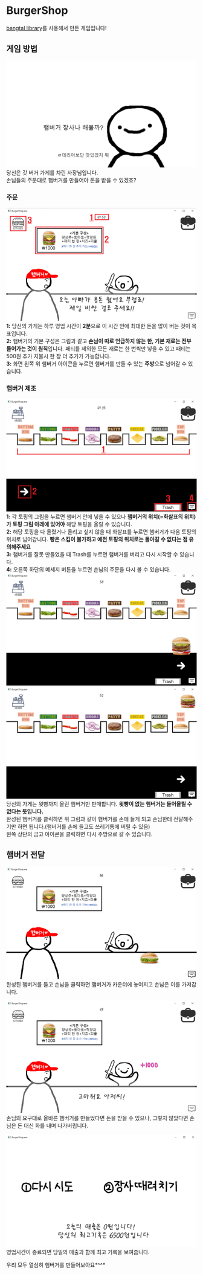 # BurgerShop
[bangtal library](https://cafe.naver.com/bangtal "bangtal cafe")를 사용해서 만든 게임입니다!

## 게임 방법
![BurgerShop](https://github.com/7minutes-7/BurgerShop/blob/master/Images/title.png)<br />
당신은 갓 버거 가게를 차린 사장님입니다.<br />
손님들의 주문대로 햄버거를 만들어야 돈을 받을 수 있겠죠?<br />
### 주문
![BurgerShop](https://github.com/7minutes-7/BurgerShop/blob/master/Images/readme_counter1.png)<br />
**1:** 당신의 가게는 하루 영업 시간이 **2분**으로 이 시간 안에 최대한 돈을 많이 버는 것이 목표입니다.<br />
**2:** 햄버거의 기본 구성은 그림과 같고 **손님이 따로 언급하지 않는 한, 기본 재료는 전부 들어가는 것이 원칙**입니다. 패티를 제외한 모든 재료는 한 번씩만 넣을 수 있고 패티는 500원 추가 지불시 한 장 더 추가가 가능합니다.<br />
**3:** 화면 왼쪽 위 햄버거 아이콘을 누르면 햄버거를 만들 수 있는 **주방**으로 넘어갈 수 있습니다.<br />
### 햄버거 제조
![BurgerShop](https://github.com/7minutes-7/BurgerShop/blob/master/Images/readme_kitchen1.png)<br />
**1:** 각 토핑의 그림을 누르면 햄버거 안에 넣을 수 있으나 **햄버거의 위치(=화살표의 위치)가 토핑 그림 아래에 있어야** 해당 토핑을 올릴 수 있습니다.<br />
**2:** 해당 토핑을 다 올렸거나 올리고 싶지 않을 때 화살표를 누르면 햄버거가 다음 토핑의 위치로 넘어갑니다. **빵은 스킵이 불가하고 예전 토핑의 위치로는 돌아갈 수 없다는 점 유의해주세요** <br />
**3:** 햄버거를 잘못 만들었을 때 Trash를 누르면 햄버거를 버리고 다시 시작할 수 있습니다.<br />
**4:** 오른쪽 하단의 메세지 버튼을 누르면 손님의 주문을 다시 볼 수 있습니다.<br />
![BurgerShop](https://github.com/7minutes-7/BurgerShop/blob/master/Images/readme_kitchen2.png)<br />
![BurgerShop](https://github.com/7minutes-7/BurgerShop/blob/master/Images/readme_kitchen3.png)<br />
당신의 가게는 윗빵까지 올린 햄버거만 판매합니다. **윗빵이 없는 햄버거는 들어올릴 수 없다는 뜻입니다.**<br />
완성된 햄버거를 클릭하면 위 그림과 같이 햄버거를 손에 들게 되고 손님한테 전달해주기만 하면 됩니다.(햄버거를 손에 들고도 쓰레기통에 버릴 수 있음)<br />
왼쪽 상단의 금고 아이콘을 클릭하면 다시 주방으로 갈 수 있습니다.
## 햄버거 전달
![BurgerShop](https://github.com/7minutes-7/BurgerShop/blob/master/Images/readme_counter2.png)<br />
완성된 햄버거를 들고 손님을 클릭하면 햄버거가 카운터에 놓여지고 손님은 이를 가져갑니다.<br />

![BurgerShop](https://github.com/7minutes-7/BurgerShop/blob/master/Images/readme_counter3.png)<br />
손님의 요구대로 올바른 햄버거를 만들었다면 돈을 받을 수 있으나, 그렇지 않았다면 손님은 돈 대신 화를 내며 나가버립니다.

![BurgerShop](https://github.com/7minutes-7/BurgerShop/blob/master/Images/readme_result.png)<br />
영업시간이 종료되면 당일의 매출과 함께 최고 기록을 보여줍니다. <br />

우리 모두 열심히 햄버거를 만들어보아요*^^*
